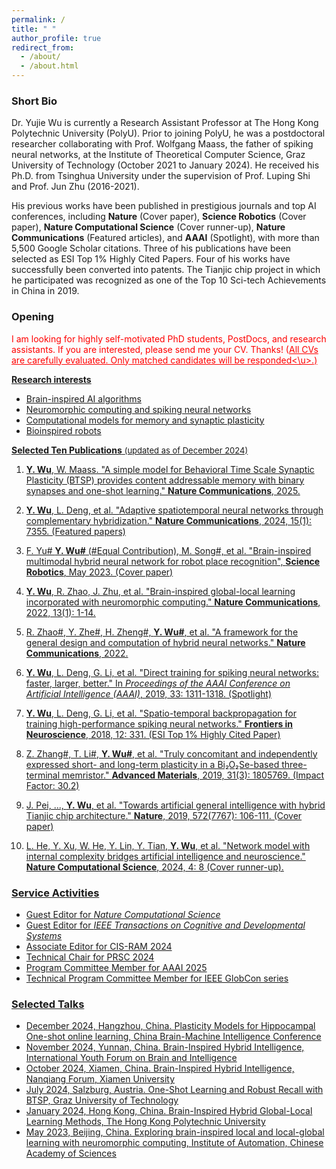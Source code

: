 ```yaml
---
permalink: /
title: " "
author_profile: true
redirect_from: 
  - /about/
  - /about.html
---
```



### **Short Bio**
Dr. Yujie Wu is currently a Research Assistant Professor at The Hong Kong Polytechnic University (PolyU). Prior to joining PolyU, he was a postdoctoral researcher collaborating with Prof. Wolfgang Maass, the father of spiking neural networks, at the Institute of Theoretical Computer Science, Graz University of Technology (October 2021 to January 2024). He received his Ph.D. from Tsinghua University under the supervision of Prof. Luping Shi and Prof. Jun Zhu (2016-2021).

His previous works have been published in prestigious journals and top AI conferences, including **Nature** (Cover paper), **Science Robotics** (Cover paper), **Nature Computational Science** (Cover runner-up), **Nature Communications** (Featured articles), and **AAAI** (Spotlight), with more than 5,500 Google Scholar citations. Three of his publications have been selected as ESI Top 1% Highly Cited Papers. Four of his works have successfully been converted into patents. The Tianjic chip project in which he participated was recognized as one of the Top 10 Sci-tech Achievements in China in 2019.


### **Opening** 
<span style="color:red;">
I am looking for highly self-motivated PhD students, PostDocs, and research assistants. If you are interested, please send me your CV. Thanks! (<u>All CVs are carefully evaluated. Only matched candidates will be responded<\u>.) </span>

 **Research interests** 
 * Brain-inspired AI algorithms 
 * Neuromorphic computing and spiking neural networks
 * Computational models for memory and synaptic plasticity
 * Bioinspired robots

**Selected Ten Publications** <span style="font-size: small;">(updated as of December 2024)</span>

1. **Y. Wu**, W. Maass. "A simple model for Behavioral Time Scale Synaptic Plasticity (BTSP) provides content addressable memory with binary synapses and one-shot learning." **Nature Communications**, 2025.

2. **Y. Wu**, L. Deng, et al. "Adaptive spatiotemporal neural networks through complementary hybridization." **Nature Communications**, 2024, 15(1): 7355. (Featured papers)

3. F. Yu# **Y. Wu#** (#Equal Contribution), M. Song#, et al. "Brain-inspired multimodal hybrid neural network for robot place recognition", **Science Robotics**, May 2023. (Cover paper)

4. **Y. Wu**, R. Zhao, J. Zhu, et al. "Brain-inspired global-local learning incorporated with neuromorphic computing." **Nature Communications**, 2022, 13(1): 1-14.

5. R. Zhao#, Y. Zhe#, H. Zheng#, **Y. Wu#**, et al. "A framework for the general design and computation of hybrid neural networks." **Nature Communications**, 2022.

6. **Y. Wu**, L. Deng, G. Li, et al. "Direct training for spiking neural networks: faster, larger, better." In *Proceedings of the AAAI Conference on Artificial Intelligence (AAAI)*, 2019, 33: 1311-1318. (Spotlight)

7. **Y. Wu**, L. Deng, G. Li, et al. "Spatio-temporal backpropagation for training high-performance spiking neural networks." **Frontiers in Neuroscience**, 2018, 12: 331. (ESI Top 1% Highly Cited Paper)

8. Z. Zhang#, T. Li#, **Y. Wu#**, et al. "Truly concomitant and independently expressed short- and long-term plasticity in a Bi₂O₂Se-based three-terminal memristor." **Advanced Materials**, 2019, 31(3): 1805769. (Impact Factor: 30.2)

9. J. Pei, ..., **Y. Wu**, et al. "Towards artificial general intelligence with hybrid Tianjic chip architecture." **Nature**, 2019, 572(7767): 106-111. (Cover paper)

10. L. He, Y. Xu, W. He, Y. Lin, Y. Tian, **Y. Wu**, et al. "Network model with internal complexity bridges artificial intelligence and neuroscience." **Nature Computational Science**, 2024, 4: 8 (Cover runner-up).


### **Service Activities**
* Guest Editor for *Nature Computational Science*  
* Guest Editor for *IEEE Transactions on Cognitive and Developmental Systems*  
* Associate Editor for CIS-RAM 2024  
* Technical Chair for PRSC 2024  
* Program Committee Member for AAAI 2025  
* Technical Program Committee Member for IEEE GlobCon series  


### **Selected Talks**
- December 2024, Hangzhou, China. Plasticity Models for Hippocampal One-shot online learning, China Brain-Machine Intelligence Conference
- November 2024, Yunnan, China. Brain-Inspired Hybrid Intelligence, International Youth Forum on Brain and Intelligence
- October 2024, Xiamen, China. Brain-Inspired Hybrid Intelligence, Nanqiang Forum, Xiamen University
- July 2024, Salzburg, Austria. One-Shot Learning and Robust Recall with BTSP, Graz University of Technology
- January 2024, Hong Kong, China. Brain-Inspired Hybrid Global-Local Learning Methods, The Hong Kong Polytechnic University
- May 2023, Beijing, China. Exploring brain-inspired local and local-global learning with neuromorphic computing, Institute of Automation, Chinese Academy of Sciences
 

 



 
